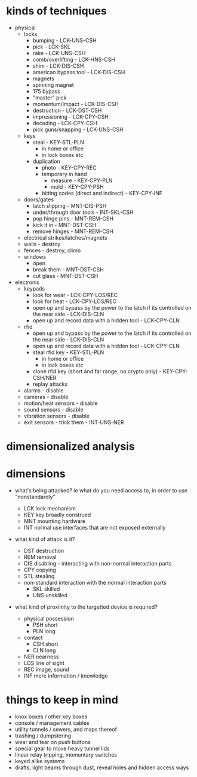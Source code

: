 # kinds of techniques

- physical
  - locks
    - bumping - LCK-UNS-CSH
    - pick - LCK-SKL
    - rake - LCK-UNS-CSH
    - comb/overlifting - LCK-HNS-CSH
    - shim - LCK-DIS-CSH
    - american bypass tool - LCK-DIS-CSH
    - magnets
    - spinning magnet
    - 175 bypass
    - "master" pick
    - momentum/impact - LCK-DIS-CSH
    - destruction - LCK-DST-CSH
    - impressioning - LCK-CPY-CSH
    - decoding - LCK-CPY-CSH
    - pick guns/snapping - LCK-UNS-CSH
  - keys
    - steal - KEY-STL-PLN
      - in home or office
      - in lock boxes etc
    - duplication
      - photo - KEY-CPY-REC
      - temporary in hand
        - measure - KEY-CPY-PLN
        - mold - KEY-CPY-PSH
      - bitting codes (direct and indirect) - KEY-CPY-INF
  - doors/gates
    - latch slipping - MNT-DIS-PSH
    - under/through door tools - INT-SKL-CSH
    - pop hinge pins - MNT-REM-CSH
    - kick it in - MNT-DST-CSH
    - remove hinges - MNT-REM-CSH
  - electrical strikes/latches/magnets
  - walls - destroy
  - fences - destroy, climb
  - windows
    - open
    - break them - MNT-DST-CSH
    - cut glass - MNT-DST-CSH
- electronic
  - keypads
    - look for wear - LCK-CPY-LOS/REC
    - look for heat - LCK-CPY-LOS/REC
    - open up and bypass by the power to the latch if its controlled on the near side - LCK-DIS-CLN
    - open up and record data with a hidden tool - LCK-CPY-CLN
  - rfid
    - open up and bypass by the power to the latch if its controlled on the near side - LCK-DIS-CLN
    - open up and record data with a hidden tool - LCK-CPY-CLN
    - steal rfid key - KEY-STL-PLN
      - in home or office
      - in lock boxes etc
    - clone rfid key (short and far range, no crypto only) - KEY-CPY-CSH/NER
    - replay attacks
  - alarms - disable
  - cameras - disable
  - motion/heat sensors - disable
  - sound sensors - disable
  - vibration sensors - disable
  - exit sensors - trick them - INT-UNS-NER

# dimensionalized analysis



# dimensions

- what's being attacked? ie what do you need access to, in order to use "nonstandardly"
  - LCK lock mechanism
  - KEY key broadly construed
  - MNT mounting hardware
  - INT normal use interfaces that are not exposed externally

- what kind of attack is it?
  - DST destruction
  - REM removal
  - DIS disabling - interacting with non-normal interaction parts
  - CPY copying
  - STL stealing
  - non-standard interaction with the normal interaction parts
    - SKL skilled
    - UNS unskilled

- what kind of proximity to the targetted device is required?
  - physical possession
    - PSH short
    - PLN long
  - contact
    - CSH short
    - CLN long
  - NER nearness
  - LOS line of sight
  - REC image, sound
  - INF mere information / knowledge


# things to keep in mind

- knox boxes / other key boxes
- console / management cables
- utility tunnels / sewers, and maps thereof
- trashing / dumpstering
- wear and tear on push buttons
- special gear to move heavy tunnel lids
- linear relay tripping, momentary switches
- keyed alike systems
- drafts, light beams through dust, reveal holes and hidden access ways
